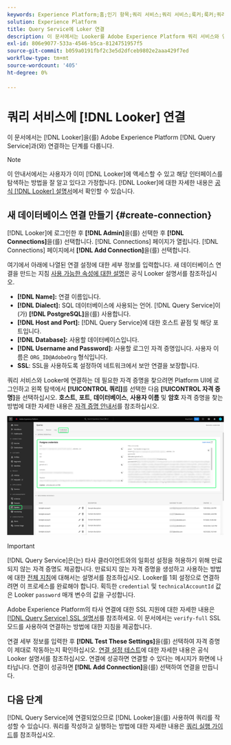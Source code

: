 ```yaml
---
keywords: Experience Platform;홈;인기 항목;쿼리 서비스;쿼리 서비스;룩커;룩커;쿼리 서비스에 연결;
solution: Experience Platform
title: Query Service에 Loker 연결
description: 이 문서에서는 Looker를 Adobe Experience Platform 쿼리 서비스와 연결하는 단계를 안내합니다.
exl-id: 806e9077-533a-4546-b5ca-8124751957f5
source-git-commit: b059a0191fbf2c3e5d2dfceb9802e2aaa429f7ed
workflow-type: tm+mt
source-wordcount: '405'
ht-degree: 0%

---
```


# 쿼리 서비스에 [!DNL Looker] 연결

이 문서에서는 [!DNL Looker]을(를) Adobe Experience Platform [!DNL Query Service]과(와) 연결하는 단계를 다룹니다.

>[!NOTE]
>
> 이 안내서에서는 사용자가 이미 [!DNL Looker]에 액세스할 수 있고 해당 인터페이스를 탐색하는 방법을 잘 알고 있다고 가정합니다. [!DNL Looker]에 대한 자세한 내용은 [공식 [!DNL Looker] 설명서](https://docs.looker.com/)에서 확인할 수 있습니다.

## 새 데이터베이스 연결 만들기 {#create-connection}

[!DNL Looker]에 로그인한 후 **[!DNL Admin]**&#x200B;을(를) 선택한 후 **[!DNL Connections]**&#x200B;을(를) 선택합니다. [!DNL Connections] 페이지가 열립니다. [!DNL Connections] 페이지에서 **[!DNL Add Connection]**&#x200B;을(를) 선택합니다.

여기에서 아래에 나열된 연결 설정에 대한 세부 정보를 입력합니다. 새 데이터베이스 연결을 만드는 지침 [사용 가능한 속성에 대한 설명](https://cloud.google.com/looker/docs/connecting-to-your-db#creating_a_new_database_connection)은 공식 Looker 설명서를 참조하십시오.

- **[!DNL Name]:** 연결 이름입니다.
- **[!DNL Dialect]:** SQL 데이터베이스에 사용되는 언어. [!DNL Query Service]이(가) **[!DNL PostgreSQL]**&#x200B;을(를) 사용합니다.
- **[!DNL Host and Port]:** [!DNL Query Service]에 대한 호스트 끝점 및 해당 포트입니다.
- **[!DNL Database]:** 사용할 데이터베이스입니다.
- **[!DNL Username and Password]:** 사용할 로그인 자격 증명입니다. 사용자 이름은 `ORG_ID@AdobeOrg` 형식입니다.
- **SSL**: SSL을 사용하도록 설정하여 네트워크에서 보안 연결을 보장합니다.

쿼리 서비스와 Looker에 연결하는 데 필요한 자격 증명을 찾으려면 Platform UI에 로그인하고 왼쪽 탐색에서 **[!UICONTROL 쿼리]**&#x200B;를 선택한 다음 **[!UICONTROL 자격 증명]**&#x200B;을 선택하십시오. **호스트**, **포트**, **데이터베이스**, **사용자 이름** 및 **암호** 자격 증명을 찾는 방법에 대한 자세한 내용은 [자격 증명 안내서](../ui/credentials.md)를 참조하십시오.

![자격 증명 및 만료 자격 증명이 강조 표시된 Experience Platform 쿼리 작업 영역의 자격 증명 페이지입니다.](../images/clients/looker/query-service-credentials-page.png)

>[!IMPORTANT]
>
>[!DNL Query Service]은(는) 타사 클라이언트와의 일회성 설정을 허용하기 위해 만료되지 않는 자격 증명도 제공합니다. 만료되지 않는 자격 증명을 생성하고 사용하는 방법에 대한 [전체 지침](../ui/credentials.md#non-expiring-credentials)에 대해서는 설명서를 참조하십시오. Looker를 1회 설정으로 연결하려면 이 프로세스를 완료해야 합니다. 획득한 `credential` 및 `technicalAccountId` 값은 Looker `password` 매개 변수의 값을 구성합니다.

Adobe Experience Platform의 타사 연결에 대한 SSL 지원에 대한 자세한 내용은 [[!DNL Query Service] SSL 설명서](./ssl-modes.md)를 참조하세요. 이 문서에서는 `verify-full` SSL 모드를 사용하여 연결하는 방법에 대한 지침을 제공합니다.

연결 세부 정보를 입력한 후 **[!DNL Test These Settings]**&#x200B;을(를) 선택하여 자격 증명이 제대로 작동하는지 확인하십시오. [연결 설정 테스트](https://cloud.google.com/looker/docs/connecting-to-your-db#testing_your_connection_settings)에 대한 자세한 내용은 공식 Looker 설명서를 참조하십시오. 연결에 성공하면 연결할 수 있다는 메시지가 화면에 나타납니다. 연결이 성공하면 **[!DNL Add Connection]**&#x200B;을(를) 선택하여 연결을 만듭니다.

## 다음 단계

[!DNL Query Service]에 연결되었으므로 [!DNL Looker]을(를) 사용하여 쿼리를 작성할 수 있습니다. 쿼리를 작성하고 실행하는 방법에 대한 자세한 내용은 [쿼리 실행 가이드](../best-practices/writing-queries.md)를 참조하십시오.
